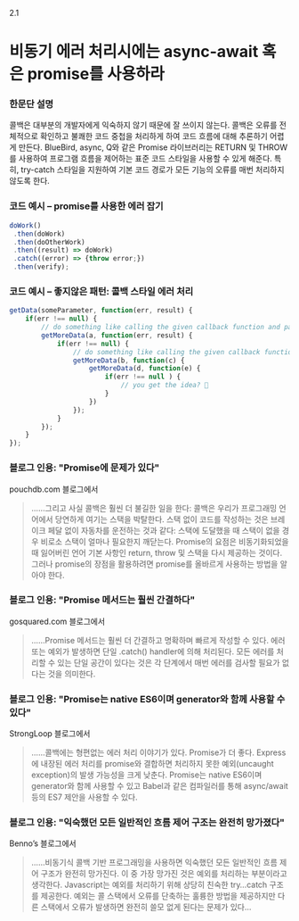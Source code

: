2.1

# 비동기 에러 처리시에는 async-await 혹은 promise를 사용하라

### 한문단 설명

콜백은 대부분의 개발자에게 익숙하지 않기 때문에 잘 쓰이지 않는다. 콜백은 오류를 전체적으로 확인하고 불쾌한 코드 중첩을 처리하게 하여 코드 흐름에 대해 추론하기 어렵게 만든다. BlueBird, async, Q와 같은 Promise 라이브러리는 RETURN 및 THROW를 사용하여 프로그램 흐름을 제어하는 표준 코드 스타일을 사용할 수 있게 해준다. 특히, try-catch 스타일을 지원하여 기본 코드 경로가 모든 기능의 오류를 매번 처리하지 않도록 한다.

### 코드 예시 – promise를 사용한 에러 잡기

```javascript
doWork()
 .then(doWork)
 .then(doOtherWork)
 .then((result) => doWork)
 .catch((error) => {throw error;})
 .then(verify);
```

### 코드 예시 – 좋지않은 패턴: 콜백 스타일 에러 처리

```javascript
getData(someParameter, function(err, result) {
    if(err !== null) {
        // do something like calling the given callback function and pass the error
        getMoreData(a, function(err, result) {
            if(err !== null) {
                // do something like calling the given callback function and pass the error
                getMoreData(b, function(c) {
                    getMoreData(d, function(e) {
                        if(err !== null ) {
                            // you get the idea? 
                        }
                    })
                });
            }
        });
    }
});
```

### 블로그 인용: "Promise에 문제가 있다"

 pouchdb.com 블로그에서

 > ……그리고 사실 콜백은 훨씬 더 불길한 일을 한다: 콜백은 우리가 프로그래밍 언어에서 당연하게 여기는 스택을 박탈한다. 스택 없이 코드를 작성하는 것은 브레이크 페달 없이 자동차를 운전하는 것과 같다: 스택에 도달했을 때 스택이 없을 경우 비로소 스택이 얼마나 필요한지 깨닫는다. Promise의 요점은 비동기화되었을 때 잃어버린 언어 기본 사항인 return, throw 및 스택을 다시 제공하는 것이다. 그러나 promise의 장점을 활용하려면 promise를 올바르게 사용하는 방법을 알아야 한다.

### 블로그 인용: "Promise 메서드는 훨씬 간결하다"

 gosquared.com 블로그에서

 > ……Promise 메서드는 훨씬 더 간결하고 명확하며 빠르게 작성할 수 있다. 에러 또는 예외가 발생하면 단일 .catch() handler에 의해 처리된다. 모든 에러를 처리할 수 있는 단일 공간이 있다는 것은 각 단계에서 매번 에러를 검사할 필요가 없다는 것을 의미한다.

### 블로그 인용: "Promise는 native ES6이며 generator와 함께 사용할 수 있다"

 StrongLoop 블로그에서

 > ……콜백에는 형편없는 에러 처리 이야기가 있다. Promise가 더 좋다. Express에 내장된 에러 처리를 promise와 결합하면 처리하지 못한 예외(uncaught exception)의 발생 가능성을 크게 낮춘다. Promise는 native ES6이며 generator와 함께 사용할 수 있고 Babel과 같은 컴파일러를 통해 async/await 등의 ES7 제안을 사용할 수 있다.

### 블로그 인용: "익숙했던 모든 일반적인 흐름 제어 구조는 완전히 망가졌다"

 Benno’s 블로그에서

 > ……비동기식 콜백 기반 프로그래밍을 사용하면 익숙했던 모든 일반적인 흐름 제어 구조가 완전히 망가진다. 이 중 가장 망가진 것은 예외를 처리하는 부분이라고 생각한다. Javascript는 예외를 처리하기 위해 상당히 친숙한 try…catch 구조를 제공한다. 예외는 콜 스택에서 오류를 단축하는 훌륭한 방법을 제공하지만 다른 스택에서 오류가 발생하면 완전히 쓸모 없게 된다는 문제가 있다…
